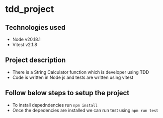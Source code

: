 # tdd_project

## Technologies used
- Node v20.18.1
- Vitest v2.1.8

## Project description
- There is a String Calculator function which is developer using TDD
- Code is written in Node js and tests are written using vitest

## Follow below steps to setup the project

- To install depedndencies run `npm install`
- Once the depedencies are installed we can run test using `npm run test`

